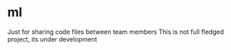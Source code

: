 # ml
Just for sharing code files between team members
This is not full fledged project, its under development
